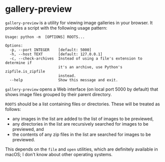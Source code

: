 # gallery-preview

`gallery-preview` is a utility for viewing image galleries in your browser. It provides a script with the following usage pattern:

```
Usage: python -m  [OPTIONS] ROOTS...

Options:
  -p, --port INTEGER    [default: 5000]
  -h, --host TEXT       [default: 127.0.0.1]
  -c, --check-archives  Instead of using a file's extension to determine if
                        it's an archive, use Python's zipfile.is_zipfile
                        instead.
  --help                Show this message and exit.
```

`gallery-preview` opens a Web interface (on local port 5000 by default) that shows image files grouped by their parent directory.

`ROOTS` should be a list containing files or directories. These will be treated as follows:
 * any images in the list are added to the list of images to be previewed,
 * any directories in the list are recursively searched for images to be previewed, and
 * the contents of any zip files in the list are searched for images to be previewed.

This depends on the `file` and `open` utilities, which are definitely available in macOS; I don't know about other operating systems.
